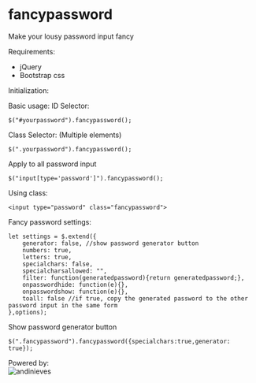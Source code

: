 # fancypassword
Make your lousy password input fancy

Requirements:
- jQuery
- Bootstrap css

Initialization:

Basic usage:
ID Selector:
```
$("#yourpassword").fancypassword();
```

Class Selector: (Multiple elements)
```
$(".yourpassword").fancypassword();
```
Apply to all password input
```
$("input[type='password']").fancypassword();
```
Using class:
```
<input type="password" class="fancypassword">
```

Fancy password settings:
```
let settings = $.extend({
    generator: false, //show password generator button
    numbers: true,
    letters: true,
    specialchars: false,
    specialcharsallowed: "",
    filter: function(generatedpassword){return generatedpassword;},
    onpasswordhide: function(e){},
    onpasswordshow: function(e){},
    toall: false //if true, copy the generated password to the other password input in the same form
},options);
```
Show password generator button
```
$(".fancypassword").fancypassword({specialchars:true,generator: true});
```

Powered by:<br>
![andinieves](https://avatars0.githubusercontent.com/u/16531944?s=96&v=4)
